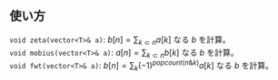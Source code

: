 ## 使い方

`void zeta(vector<T>& a)`: $b[n]=\sum_{k \subset n} a[k]$ なる $b$ を計算。  
`void mobius(vector<T>& a)`: $a[n]=\sum_{k \subset n} b[k]$ なる $b$ を計算。  
`void fwt(vector<T>& a)`: $b[n]=\sum_k (-1)^{popcount(n \& k)} a[k]$ なる $b$ を計算。